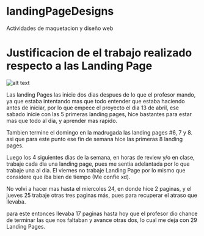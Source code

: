 
# landingPageDesigns
Actividades de maquetacion y diseño web

# Justificacion de el trabajo realizado respecto a las Landing Page

![alt text](image-1.png)


Las landing Pages las inicie dos dias despues de lo que el profesor mando, ya que estaba intentando mas que todo entender que estaba haciendo antes de iniciar, por lo que empece el proyecto el dia 13 de abril, ese sabado inicie con las 5 primeras landing pages, hice bastantes para estar mas que todo al dia, y aprender mas rapido.

Tambien termine el domingo en la madrugada las landing pages #6, 7 y 8.
asi que para este punto ese fin de semana hice las primeras 8 landing pages.

Luego los 4 siguientes dias de la semana, en horas de review y/o en clase, trabaje cada dia una landing page, pues me sentia adelantada por lo que trabaje una al dia.
El viernes no trabaje Landing Page por lo mismo que considere que iba bien de tiempo (Me confie xd).

No volvi a hacer mas hasta el miercoles 24, en donde hice 2 paginas, y el jueves 25 trabaje otras tres paginas más, pues para recuperar el atraso que llevaba.


para este entonces llevaba 17 paginas hasta hoy que el profesor dio chance de terminar las que nos faltaban y avance otras dos, lo cual me deja con 29 Landing Pages.
